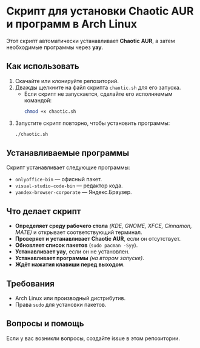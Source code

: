 # Скрипт для установки Chaotic AUR и программ в Arch Linux

Этот скрипт автоматически устанавливает **Chaotic AUR**, а затем необходимые программы через **yay**.

## Как использовать

1. Скачайте или клонируйте репозиторий.
2. Дважды щелкните на файл скрипта `chaotic.sh` для его запуска.
   - Если скрипт не запускается, сделайте его исполняемым командой:
     ```bash
     chmod +x chaotic.sh
     ```
3. Запустите скрипт повторно, чтобы установить программы:
   ```bash
   ./chaotic.sh
   ```

## Устанавливаемые программы

Скрипт устанавливает следующие программы:

- `onlyoffice-bin` — офисный пакет.
- `visual-studio-code-bin` — редактор кода.
- `yandex-browser-corporate` — Яндекс.Браузер.

## Что делает скрипт

- **Определяет среду рабочего стола** *(KDE, GNOME, XFCE, Cinnamon, MATE)* и открывает соответствующий терминал.
- **Проверяет и устанавливает Chaotic AUR**, если он отсутствует.
- **Обновляет список пакетов** (`sudo pacman -Syy`).
- **Устанавливает yay**, если он не установлен.
- **Устанавливает программы** *(на втором запуске)*.
- **Ждёт нажатия клавиши перед выходом**.

## Требования

- Arch Linux или производный дистрибутив.
- Права `sudo` для установки пакетов.

## Вопросы и помощь

Если у вас возникли вопросы, создайте issue в этом репозитории.

